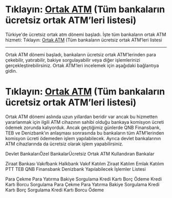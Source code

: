 # Tıklayın: **[Ortak ATM](https://www.kredihesapla.com.tr/bankalar/ortak-atm-ucretsiz-ortak-atm-ler.html)** (Tüm bankaların ücretsiz ortak ATM’leri listesi)

Türkiye'de ücretsiz ortak atm dönemi başladı. İşte tüm bankaların ortak ATM hizmeti:
Tıklayın: [Ortak ATM](https://www.kredihesapla.com.tr/bankalar/ortak-atm-ucretsiz-ortak-atm-ler.html) (Tüm bankaların ücretsiz ortak ATM’leri listesi

__________________

Ortak ATM dönemi başladı, bankaların ücretsiz ortak ATM’lerinden para çekebilir, yatırabilir, bakiye sorgulayabilir veya diğer işlemlerinizi gerçekleştirebilirsiniz. Ortak ATM’leri incelemek için aşağıdaki bağlantıya gidin.

# Tıklayın: **[Ortak ATM](https://www.kredihesapla.com.tr/bankalar/ortak-atm-ucretsiz-ortak-atm-ler.html)** (Tüm bankaların ücretsiz ortak ATM’leri listesi)



Ortak ATM dönemi aslında uzun yıllardan beridir var ancak bu hizmetten yararlanmak için ilgili ATM cihazının sahibi olduğu bankaya komisyon ücreti ödemek zorunda kalıyorduk. Ancak geçtiğimiz günlerde QNB Finansbank, TEB ve Denizbank’ın anlaşması sonrasında bu bankaların tüm ATM’lerinden komisyon ücreti ödemeden işlem yapılabilecek. Ayrıca devlet bankalarının ATM cihazlarında da ücretsiz olarak işlem yapabilirsiniz.

Devlet BankalarıÖzel BankalarÜcretsiz Ortak ATM Kullandıran Bankalar

Ziraat Bankası
Vakıfbank
Halkbank
Vakıf Katılım
Ziraat Katılım
Emlak Katılım
PTT
TEB
QNB Finansbank
Denizbank
Yapılabilecek İşlemler Listesi

Para Çekme
Para Yatırma
Bakiye Sorgulama
Kredi Kartı Borç Ödeme
Kredi Kartı Borcu Sorgulama
Para Çekme
Para Yatırma
Bakiye Sorgulama
Kredi Kartı Borç Sorgulama
Kredi Kartı Borcu Ödeme

